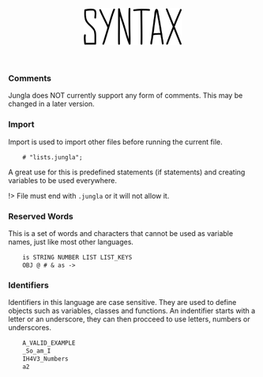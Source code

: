 <p align="center">
    <img src="../assets/img/Headers/Syntax.svg" height="75px" alt="Syntax"  title="Syntax">
</p>
<br />

### Comments

Jungla does NOT currently support any form of comments. This may be changed in a later version.

### Import

Import is used to import other files before running the current file.

```Jungla
	# "lists.jungla";
```

A great use for this is predefined statements (if statements) and creating variables to be used everywhere.

!> File must end with `.jungla` or it will not allow it.

### Reserved Words

This is a set of words and characters that cannot be used as variable names, just like most other languages.

```Jungla
	is STRING NUMBER LIST LIST_KEYS
	OBJ @ # & as ->
```

### Identifiers

Identifiers in this language are case sensitive. They are used to define objects such as variables, classes and functions.
An indentifier starts with a letter or an underscore, they can then procceed to use letters, numbers or underscores.

```Jungla
    A_VALID_EXAMPLE
    _So_am_I
    IH4V3_Numbers
    a2
```
